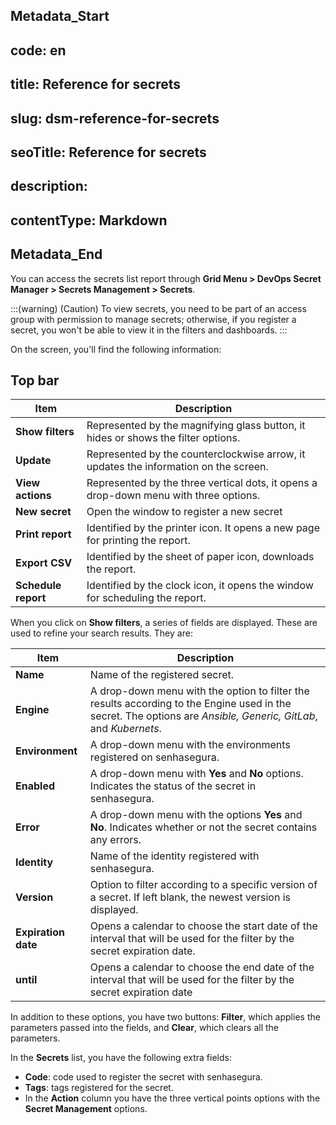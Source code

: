 ## Metadata_Start 
## code: en
## title: Reference for secrets 
## slug: dsm-reference-for-secrets 
## seoTitle: Reference for secrets 
## description:  
## contentType: Markdown 
## Metadata_End
You can access the secrets list report through **Grid Menu > DevOps Secret Manager > Secrets Management > Secrets**.

:::(warning) (Caution)
To view secrets, you need to be part of an access group with permission to manage secrets; otherwise, if you register a secret, you won't be able to view it in the filters and dashboards.
:::

On the screen, you'll find the following information:

## Top bar

| Item                      | Description                                                                           |
| ------------------------- | ------------------------------------------------------------------------------------- |
| **Show filters**    | Represented by the magnifying glass button, it hides or shows the filter options.     |
| **Update**          | Represented by the counterclockwise arrow, it updates the information on the screen.  |
| **View actions**    | Represented by the three vertical dots, it opens a drop-down menu with three options. |
| **New secret**      | Open the window to register a new secret                                              |
| **Print report**    | Identified by the printer icon. It opens a new page for printing the report.          |
| **Export CSV**      | Identified by the sheet of paper icon, downloads the report.                          |
| **Schedule report** | Identified by the clock icon, it opens the window for scheduling the report.           |

When you click on **Show filters**, a series of fields are displayed. These are used to refine your search results. They are:

| Item                      | Description                                                                                                                                              |
| ------------------------- | -------------------------------------------------------------------------------------------------------------------------------------------------------- |
| **Name**            | Name of the registered secret.                                                                                                                           |
| **Engine**          | A drop-down menu with the option to filter the results according to the Engine used in the secret. The options are *Ansible, Generic, GitLab*, and *Kubernets*. |
| **Environment**     | A drop-down menu with the environments registered on senhasegura.                                                                                        |
| **Enabled**         | A drop-down menu with **Yes** and **No** options. Indicates the status of the secret in senhasegura.                                                                 |
| **Error**           | A drop-down menu with the options **Yes** and **No**. Indicates whether or not the secret contains any errors.                                                   |
| **Identity**        | Name of the identity registered with senhasegura.                                                                                                        |
| **Version**         | Option to filter according to a specific version of a secret. If left blank, the newest version is displayed.                                            |
| **Expiration date** | Opens a calendar to choose the start date of the interval that will be used for the filter by the secret expiration date.                                |
| **until**           | Opens a calendar to choose the end date of the interval that will be used for the filter by the secret expiration date                                   |

In addition to these options, you have two buttons: **Filter**, which applies the parameters passed into the fields, and **Clear**, which clears all the parameters.

In the **Secrets** list, you have the following extra fields:

* **Code**: code used to register the secret with senhasegura.
* **Tags**: tags registered for the secret.
* In the **Action** column you have the three vertical points options with the **Secret Management** options.